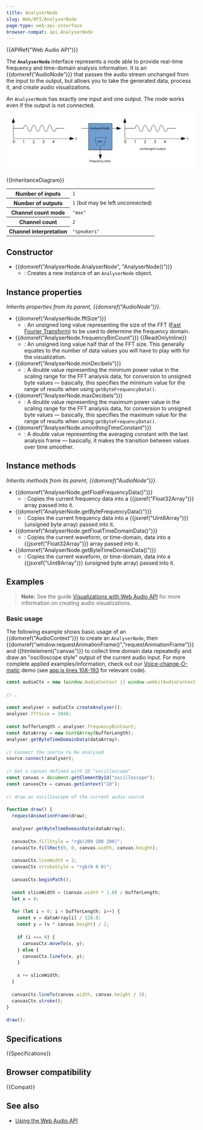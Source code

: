 ```yaml
---
title: AnalyserNode
slug: Web/API/AnalyserNode
page-type: web-api-interface
browser-compat: api.AnalyserNode
---
```


{{APIRef("Web Audio API")}}

The **`AnalyserNode`** interface represents a node able to provide real-time frequency and time-domain analysis information. It is an {{domxref("AudioNode")}} that passes the audio stream unchanged from the input to the output, but allows you to take the generated data, process it, and create audio visualizations.

An `AnalyserNode` has exactly one input and one output. The node works even if the output is not connected.

![Without modifying the audio stream, the node allows to get the frequency and time-domain data associated to it, using a FFT.](fttaudiodata_en.svg)

{{InheritanceDiagram}}

<table class="properties">
  <tbody>
    <tr>
      <th scope="row">Number of inputs</th>
      <td><code>1</code></td>
    </tr>
    <tr>
      <th scope="row">Number of outputs</th>
      <td><code>1</code> (but may be left unconnected)</td>
    </tr>
    <tr>
      <th scope="row">Channel count mode</th>
      <td><code>"max"</code></td>
    </tr>
    <tr>
      <th scope="row">Channel count</th>
      <td><code>2</code></td>
    </tr>
    <tr>
      <th scope="row">Channel interpretation</th>
      <td><code>"speakers"</code></td>
    </tr>
  </tbody>
</table>

## Constructor

- {{domxref("AnalyserNode.AnalyserNode", "AnalyserNode()")}}
  - : Creates a new instance of an `AnalyserNode` object.

## Instance properties

_Inherits properties from its parent, {{domxref("AudioNode")}}_.

- {{domxref("AnalyserNode.fftSize")}}
  - : An unsigned long value representing the size of the FFT ([Fast Fourier Transform](https://en.wikipedia.org/wiki/Fast_Fourier_transform)) to be used to determine the frequency domain.
- {{domxref("AnalyserNode.frequencyBinCount")}} {{ReadOnlyInline}}
  - : An unsigned long value half that of the FFT size. This generally equates to the number of data values you will have to play with for the visualization.
- {{domxref("AnalyserNode.minDecibels")}}
  - : A double value representing the minimum power value in the scaling range for the FFT analysis data, for conversion to unsigned byte values — basically, this specifies the minimum value for the range of results when using `getByteFrequencyData()`.
- {{domxref("AnalyserNode.maxDecibels")}}
  - : A double value representing the maximum power value in the scaling range for the FFT analysis data, for conversion to unsigned byte values — basically, this specifies the maximum value for the range of results when using `getByteFrequencyData()`.
- {{domxref("AnalyserNode.smoothingTimeConstant")}}
  - : A double value representing the averaging constant with the last analysis frame — basically, it makes the transition between values over time smoother.

## Instance methods

_Inherits methods from its parent, {{domxref("AudioNode")}}_.

- {{domxref("AnalyserNode.getFloatFrequencyData()")}}
  - : Copies the current frequency data into a {{jsxref("Float32Array")}} array passed into it.
- {{domxref("AnalyserNode.getByteFrequencyData()")}}
  - : Copies the current frequency data into a {{jsxref("Uint8Array")}} (unsigned byte array) passed into it.
- {{domxref("AnalyserNode.getFloatTimeDomainData()")}}
  - : Copies the current waveform, or time-domain, data into a {{jsxref("Float32Array")}} array passed into it.
- {{domxref("AnalyserNode.getByteTimeDomainData()")}}
  - : Copies the current waveform, or time-domain, data into a {{jsxref("Uint8Array")}} (unsigned byte array) passed into it.

## Examples

> **Note:** See the guide [Visualizations with Web Audio API](/en-US/docs/Web/API/Web_Audio_API/Visualizations_with_Web_Audio_API) for more information on creating audio visualizations.

### Basic usage

The following example shows basic usage of an {{domxref("AudioContext")}} to create an `AnalyserNode`, then {{domxref("window.requestAnimationFrame()","requestAnimationFrame")}} and {{htmlelement("canvas")}} to collect time domain data repeatedly and draw an "oscilloscope style" output of the current audio input.
For more complete applied examples/information, check out our [Voice-change-O-matic](https://mdn.github.io/webaudio-examples/voice-change-o-matic/) demo (see [app.js lines 108-193](https://github.com/mdn/webaudio-examples/tree/main/voice-change-o-matic/scripts/app.js#L108-L193) for relevant code).

```js
const audioCtx = new (window.AudioContext || window.webkitAudioContext)();

// …

const analyser = audioCtx.createAnalyser();
analyser.fftSize = 2048;

const bufferLength = analyser.frequencyBinCount;
const dataArray = new Uint8Array(bufferLength);
analyser.getByteTimeDomainData(dataArray);

// Connect the source to be analysed
source.connect(analyser);

// Get a canvas defined with ID "oscilloscope"
const canvas = document.getElementById("oscilloscope");
const canvasCtx = canvas.getContext("2d");

// draw an oscilloscope of the current audio source

function draw() {
  requestAnimationFrame(draw);

  analyser.getByteTimeDomainData(dataArray);

  canvasCtx.fillStyle = "rgb(200 200 200)";
  canvasCtx.fillRect(0, 0, canvas.width, canvas.height);

  canvasCtx.lineWidth = 2;
  canvasCtx.strokeStyle = "rgb(0 0 0)";

  canvasCtx.beginPath();

  const sliceWidth = (canvas.width * 1.0) / bufferLength;
  let x = 0;

  for (let i = 0; i < bufferLength; i++) {
    const v = dataArray[i] / 128.0;
    const y = (v * canvas.height) / 2;

    if (i === 0) {
      canvasCtx.moveTo(x, y);
    } else {
      canvasCtx.lineTo(x, y);
    }

    x += sliceWidth;
  }

  canvasCtx.lineTo(canvas.width, canvas.height / 2);
  canvasCtx.stroke();
}

draw();
```

## Specifications

{{Specifications}}

## Browser compatibility

{{Compat}}

## See also

- [Using the Web Audio API](/en-US/docs/Web/API/Web_Audio_API/Using_Web_Audio_API)
